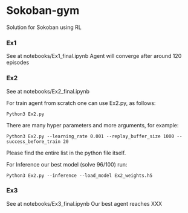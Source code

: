 # Sokoban-gym
Solution for Sokoban using RL

### Ex1
See at notebooks/Ex1_final.ipynb
Agent will converge after around 120 episodes

### Ex2
See at notebooks/Ex2_final.ipynb

For train agent from scratch one can use Ex2.py, as follows:
```
Python3 Ex2.py
```

There are many hyper parameters and more arguments, for example:
```
Python3 Ex2.py --learning_rate 0.001 --replay_buffer_size 1000 --success_before_train 20
```
Please find the entire list in the python file itself.

For Inference our best model (solve 96/100) run:
```
Python3 Ex2.py --inference --load_model Ex2_weights.h5
```

### Ex3
See at notebooks/Ex3_final.ipynb
Our best agent reaches XXX
